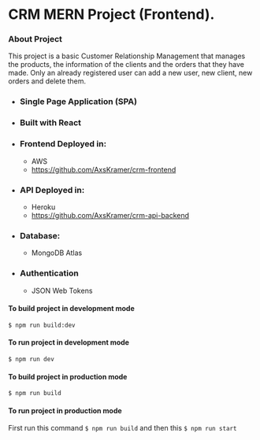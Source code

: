 # CRM MERN Project (Frontend).

### About Project
This project is a basic Customer Relationship Management that manages the products, the information of the clients and the orders that they have made. Only an already registered user can add a new user, new client, new orders and delete them.

* ### Single Page Application (SPA)

 * ### Built with React

* ### Frontend Deployed in:
  * AWS
  * <https://github.com/AxsKramer/crm-frontend>

* ### API Deployed in:
  * Heroku
  * <https://github.com/AxsKramer/crm-api-backend>

* ### Database:
  * MongoDB Atlas

* ### Authentication
  * JSON Web Tokens


#### To build project in development mode
`$ npm run build:dev`

#### To run project in development mode
`$ npm run dev`

#### To build project in production mode
`$ npm run build`

#### To run project in production mode
First run this command `$ npm run build`
and then this `$ npm run start`



